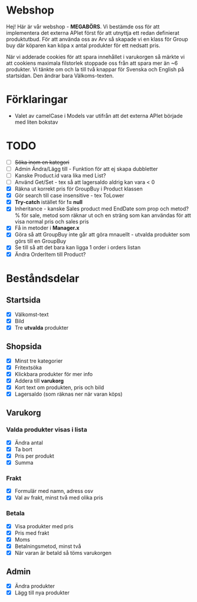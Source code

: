 # Webshop

Hej! Här är vår webshop - **MEGABÖRS**. Vi bestämde oss för att implementera det externa APIet först för att utnyttja ett redan definierat produktutbud. För att använda oss av Arv så skapade vi en klass för Group buy där köparen kan köpa x antal produkter för ett nedsatt pris.

När vi adderade cookies för att spara innehållet i varukorgen så märkte vi att cookiens maximala filstorlek stoppade oss från att spara mer än ~6 produkter. Vi tänkte om och la till två knappar för Svenska och English på startsidan. Den ändrar bara Välkoms-texten.

# Förklaringar

- Valet av camelCase i Models var utifrån att det externa APIet började med liten bokstav

# TODO

- [ ] ~~Söka inom en kategori~~
- [ ] Admin Ändra/Lägg till - Funktion för att ej skapa dubbletter
- [ ] Kanske Product.id vara lika med List<Index>?
- [ ] Använd Get/Set - tex så att lagersaldo aldrig kan vara < 0
- [x] Räkna ut korrekt pris för GroupBuy i Product klassen
- [x] Gör search till case insensitive - tex ToLower
- [x] **Try-catch** istället för **!= null**
- [x] Inheritance - kanske Sales product med EndDate som prop och metod? % för sale, metod som räknar ut och en sträng som kan användas för att visa normal pris och sales pris
- [x] Få in metoder i **Manager.x**
- [x] Göra så att GroupBuy inte går att göra mnauellt - utvalda produkter som görs till en GroupBuy
- [x] Se till så att det bara kan ligga 1 order i orders listan
- [x] Ändra OrderItem till Product?

# Beståndsdelar

## Startsida

- [x] Välkomst-text
- [x] Bild
- [x] Tre **utvalda** produkter

## Shopsida

- [x] Minst tre kategorier
- [x] Fritextsöka
- [x] Klickbara produkter för mer info
- [x] Addera till **varukorg**
- [x] Kort text om produkten, pris och bild
- [x] Lagersaldo (som räknas ner när varan köps)

## Varukorg

### Valda produkter visas i lista

- [x] Ändra antal
- [x] Ta bort
- [x] Pris per produkt
- [x] Summa

### Frakt

- [x] Formulär med namn, adress osv
- [x] Val av frakt, minst två med olika pris

### Betala

- [x] Visa produkter med pris
- [x] Pris med frakt
- [x] Moms
- [x] Betalningsmetod, minst två
- [x] När varan är betald så töms varukorgen

## Admin

- [x] Ändra produkter
- [x] Lägg till nya produkter
